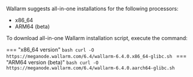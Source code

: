 Wallarm suggests all-in-one installations for the following processors:

* x86_64
* ARM64 (beta)

To download all-in-one Wallarm installation script, execute the command:

=== "x86_64 version"
    ```bash
    curl -O https://meganode.wallarm.com/6.4/wallarm-6.4.0.x86_64-glibc.sh
    ```
=== "ARM64 version (beta)"
    ```bash
    curl -O https://meganode.wallarm.com/6.4/wallarm-6.4.0.aarch64-glibc.sh
    ```